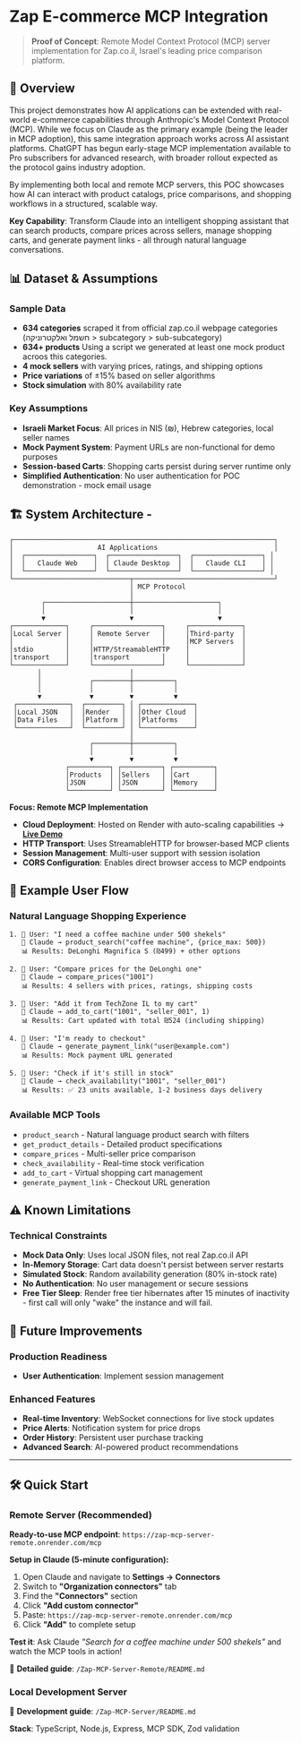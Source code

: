 # Zap E-commerce MCP Integration

> **Proof of Concept**: Remote Model Context Protocol (MCP) server implementation for Zap.co.il, Israel's leading price comparison platform.

## 🎯 Overview

This project demonstrates how AI applications can be extended with real-world e-commerce capabilities through Anthropic's Model Context Protocol (MCP). While we focus on Claude as the primary example (being the leader in MCP adoption), this same integration approach works across AI assistant platforms. ChatGPT has begun early-stage MCP implementation available to Pro subscribers for advanced research, with broader rollout expected as the protocol gains industry adoption.

By implementing both local and remote MCP servers, this POC showcases how AI can interact with product catalogs, price comparisons, and shopping workflows in a structured, scalable way.

**Key Capability**: Transform Claude into an intelligent shopping assistant that can search products, compare prices across sellers, manage shopping carts, and generate payment links - all through natural language conversations.

## 📊 Dataset & Assumptions

### Sample Data
- **634 categories** scraped it from  official zap.co.il webpage categories (חשמל ואלקטרוניקה > subcategory > sub-subcategory)
- **634+ products** Using a script we generated at least one mock product acroos this categories.
- **4 mock sellers** with varying prices, ratings, and shipping options
- **Price variations** of ±15% based on seller algorithms
- **Stock simulation** with 80% availability rate

### Key Assumptions
- **Israeli Market Focus**: All prices in NIS (₪), Hebrew categories, local seller names
- **Mock Payment System**: Payment URLs are non-functional for demo purposes
- **Session-based Carts**: Shopping carts persist during server runtime only
- **Simplified Authentication**: No user authentication for POC demonstration - mock email usage


## 🏗️ System Architecture -

```
┌─────────────────────────────────────────────────────────────────┐
│                     AI Applications                             │
│  ┌─────────────────┐  ┌─────────────────┐  ┌─────────────────┐ │
│  │   Claude Web    │  │ Claude Desktop  │  │   Claude CLI    │ │
│  └─────────────────┘  └─────────────────┘  └─────────────────┘ │
└─────────────────────────────┬───────────────────────────────────┘
                              │ MCP Protocol
                              │
        ┌─────────────────────┼─────────────────────┐
        │                     │                     │
        ▼                     ▼                     ▼
┌─────────────┐     ┌─────────────────┐     ┌─────────────┐
│Local Server │     │ Remote Server   │     │Third-party  │
│             │     │                 │     │MCP Servers  │
│stdio        │     │HTTP/StreamableHTTP    │             │
│transport    │     │transport        │     │             │
└─────────────┘     └─────────────────┘     └─────────────┘
       │                      │
       │            ┌─────────┼──────────┐
       │            │         │          │
       ▼            ▼         ▼          ▼
 ┌─────────────┐  ┌─────────┐ │ ┌─────────────┐
 │Local JSON   │  │Render   │ │ │Other Cloud  │
 │Data Files   │  │Platform │ │ │Platforms    │
 └─────────────┘  └─────────┘ │ └─────────────┘
                              │
                    ┌─────────┼──────────┐
                    │         │          │
                    ▼         ▼          ▼
              ┌──────────┐ ┌──────────┐ ┌──────────┐
              │Products  │ │Sellers   │ │Cart      │
              │JSON      │ │JSON      │ │Memory    │
              └──────────┘ └──────────┘ └──────────┘
```

**Focus: Remote MCP Implementation**
- **Cloud Deployment**: Hosted on Render with auto-scaling capabilities → [**Live Demo**](https://zap-mcp-server-remote.onrender.com)
- **HTTP Transport**: Uses StreamableHTTP for browser-based MCP clients
- **Session Management**: Multi-user support with session isolation
- **CORS Configuration**: Enables direct browser access to MCP endpoints

## 🔄 Example User Flow

### Natural Language Shopping Experience

```
1. 👤 User: "I need a coffee machine under 500 shekels"
   🤖 Claude → product_search("coffee machine", {price_max: 500})
   📊 Results: DeLonghi Magnifica S (₪499) + other options

2. 👤 User: "Compare prices for the DeLonghi one"
   🤖 Claude → compare_prices("1001")
   📊 Results: 4 sellers with prices, ratings, shipping costs

3. 👤 User: "Add it from TechZone IL to my cart"
   🤖 Claude → add_to_cart("1001", "seller_001", 1)
   📊 Results: Cart updated with total ₪524 (including shipping)

4. 👤 User: "I'm ready to checkout"
   🤖 Claude → generate_payment_link("user@example.com")
   📊 Results: Mock payment URL generated

5. 👤 User: "Check if it's still in stock"
   🤖 Claude → check_availability("1001", "seller_001")
   📊 Results: ✅ 23 units available, 1-2 business days delivery
```

### Available MCP Tools
- `product_search` - Natural language product search with filters
- `get_product_details` - Detailed product specifications
- `compare_prices` - Multi-seller price comparison
- `check_availability` - Real-time stock verification
- `add_to_cart` - Virtual shopping cart management
- `generate_payment_link` - Checkout URL generation

## ⚠️ Known Limitations

### Technical Constraints
- **Mock Data Only**: Uses local JSON files, not real Zap.co.il API
- **In-Memory Storage**: Cart data doesn't persist between server restarts
- **Simulated Stock**: Random availability generation (80% in-stock rate)
- **No Authentication**: No user management or secure sessions
- **Free Tier Sleep**: Render free tier hibernates after 15 minutes of inactivity - first call will only "wake" the instance and will fail.


## 🚀 Future Improvements

### Production Readiness
- **User Authentication**: Implement session management


### Enhanced Features
- **Real-time Inventory**: WebSocket connections for live stock updates
- **Price Alerts**: Notification system for price drops
- **Order History**: Persistent user purchase tracking
- **Advanced Search**: AI-powered product recommendations

---


## 🛠️ Quick Start

### Remote Server (Recommended)

**Ready-to-use MCP endpoint**: `https://zap-mcp-server-remote.onrender.com/mcp`

**Setup in Claude (5-minute configuration):**

1. Open Claude and navigate to **Settings → Connectors**
2. Switch to **"Organization connectors"** tab
3. Find the **"Connectors"** section
4. Click **"Add custom connector"**
5. Paste: `https://zap-mcp-server-remote.onrender.com/mcp`
6. Click **"Add"** to complete setup

**Test it**: Ask Claude *"Search for a coffee machine under 500 shekels"* and watch the MCP tools in action!

📖 **Detailed guide**: `/Zap-MCP-Server-Remote/README.md`

### Local Development Server

📖 **Development guide**: `/Zap-MCP-Server/README.md`

**Stack**: TypeScript, Node.js, Express, MCP SDK, Zod validation